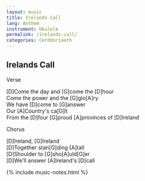 ```yaml
---
layout: music
title: Irelands Call
lang: Anthem
instrument: Ukulele
permalink: /irelands-call/
categories: Cerddoriaeth
---
```

## Irelands Call

Verse  
  
[D]Come the day and [G]come the [D]hour  
Come the power and the [G]glo[A]ry  
We have [D]come to [G]answer  
Our [A]Country's ca[G]ll  
From the [D]four [G]proud [A]provinces of [D]Ireland  
  
Chorus  
  
[D]Ireland, [G]Ireland  
[D]Together stan[G]ding [A]tall  
[D]Shoulder to [G]sho[A]uld[G]er  
[D]We'll answer [A]Ireland's [D]call

{% include music-notes.html %}
